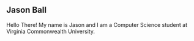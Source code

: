 ## Jason Ball

Hello There! My name is Jason and I am a Computer Science student at Virginia Commonwealth University.
